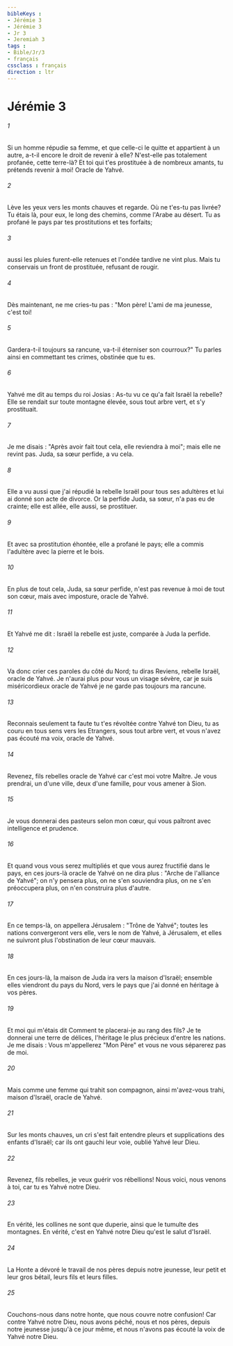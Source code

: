 ```yaml
---
bibleKeys : 
- Jérémie 3
- Jérémie 3
- Jr 3
- Jeremiah 3
tags : 
- Bible/Jr/3
- français
cssclass : français
direction : ltr
---
```


# Jérémie 3

###### 1
Si un homme répudie sa femme, et que celle-ci le quitte et appartient à un autre, a-t-il encore le droit de revenir à elle? N'est-elle pas totalement profanée, cette terre-là? Et toi qui t'es prostituée à de nombreux amants, tu prétends revenir à moi! Oracle de Yahvé.
###### 2
Lève les yeux vers les monts chauves et regarde. Où ne t'es-tu pas livrée? Tu étais là, pour eux, le long des chemins, comme l'Arabe au désert. Tu as profané le pays par tes prostitutions et tes forfaits;
###### 3
aussi les pluies furent-elle retenues et l'ondée tardive ne vint plus. Mais tu conservais un front de prostituée, refusant de rougir.
###### 4
Dès maintenant, ne me cries-tu pas : "Mon père! L'ami de ma jeunesse, c'est toi!
###### 5
Gardera-t-il toujours sa rancune, va-t-il éterniser son courroux?" Tu parles ainsi en commettant tes crimes, obstinée que tu es.
###### 6
Yahvé me dit au temps du roi Josias : As-tu vu ce qu'a fait Israël la rebelle? Elle se rendait sur toute montagne élevée, sous tout arbre vert, et s'y prostituait.
###### 7
Je me disais : "Après avoir fait tout cela, elle reviendra à moi"; mais elle ne revint pas. Juda, sa sœur perfide, a vu cela.
###### 8
Elle a vu aussi que j'ai répudié la rebelle Israël pour tous ses adultères et lui ai donné son acte de divorce. Or la perfide Juda, sa sœur, n'a pas eu de crainte; elle est allée, elle aussi, se prostituer.
###### 9
Et avec sa prostitution éhontée, elle a profané le pays; elle a commis l'adultère avec la pierre et le bois.
###### 10
En plus de tout cela, Juda, sa sœur perfide, n'est pas revenue à moi de tout son cœur, mais avec imposture, oracle de Yahvé.
###### 11
Et Yahvé me dit : Israël la rebelle est juste, comparée à Juda la perfide.
###### 12
Va donc crier ces paroles du côté du Nord; tu diras Reviens, rebelle Israël, oracle de Yahvé. Je n'aurai plus pour vous un visage sévère, car je suis miséricordieux oracle de Yahvé je ne garde pas toujours ma rancune.
###### 13
Reconnais seulement ta faute tu t'es révoltée contre Yahvé ton Dieu, tu as couru en tous sens vers les Etrangers, sous tout arbre vert, et vous n'avez pas écouté ma voix, oracle de Yahvé.
###### 14
Revenez, fils rebelles oracle de Yahvé car c'est moi votre Maître. Je vous prendrai, un d'une ville, deux d'une famille, pour vous amener à Sion.
###### 15
Je vous donnerai des pasteurs selon mon cœur, qui vous paîtront avec intelligence et prudence.
###### 16
Et quand vous vous serez multipliés et que vous aurez fructifié dans le pays, en ces jours-là oracle de Yahvé on ne dira plus : "Arche de l'alliance de Yahvé"; on n'y pensera plus, on ne s'en souviendra plus, on ne s'en préoccupera plus, on n'en construira plus d'autre.
###### 17
En ce temps-là, on appellera Jérusalem : "Trône de Yahvé"; toutes les nations convergeront vers elle, vers le nom de Yahvé, à Jérusalem, et elles ne suivront plus l'obstination de leur cœur mauvais.
###### 18
En ces jours-là, la maison de Juda ira vers la maison d'Israël; ensemble elles viendront du pays du Nord, vers le pays que j'ai donné en héritage à vos pères.
###### 19
Et moi qui m'étais dit Comment te placerai-je au rang des fils? Je te donnerai une terre de délices, l'héritage le plus précieux d'entre les nations. Je me disais : Vous m'appellerez "Mon Père" et vous ne vous séparerez pas de moi.
###### 20
Mais comme une femme qui trahit son compagnon, ainsi m'avez-vous trahi, maison d'Israël, oracle de Yahvé.
###### 21
Sur les monts chauves, un cri s'est fait entendre pleurs et supplications des enfants d'Israël; car ils ont gauchi leur voie, oublié Yahvé leur Dieu. 
###### 22
Revenez, fils rebelles, je veux guérir vos rébellions! Nous voici, nous venons à toi, car tu es Yahvé notre Dieu.
###### 23
En vérité, les collines ne sont que duperie, ainsi que le tumulte des montagnes. En vérité, c'est en Yahvé notre Dieu qu'est le salut d'Israël.
###### 24
La Honte a dévoré le travail de nos pères depuis notre jeunesse, leur petit et leur gros bétail, leurs fils et leurs filles.
###### 25
Couchons-nous dans notre honte, que nous couvre notre confusion! Car contre Yahvé notre Dieu, nous avons péché, nous et nos pères, depuis notre jeunesse jusqu'à ce jour même, et nous n'avons pas écouté la voix de Yahvé notre Dieu. 
